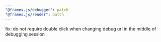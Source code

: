 ```yaml
---
"@frames.js/debugger": patch
"@frames.js/render": patch
---
```


fix: do not require double click when changing debug url in the middle of debugging session
